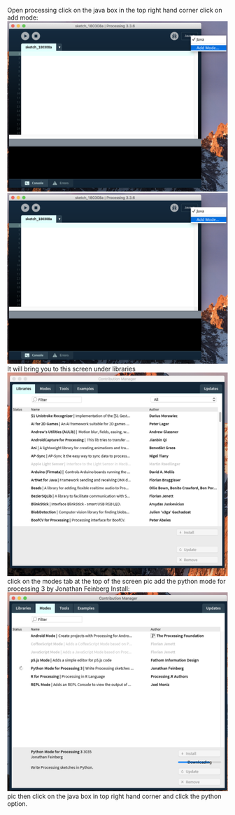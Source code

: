 Open processing
click on the java box in the top right hand corner
click on add mode: 
![addingMode](https://github.com/The-tiny-asian/chess/blob/master/tester/PicturesforProcessingToPython/addingMode.png)
![GUI](https://github.com/The-tiny-asian/chess/blob/master/tester/PicturesforProcessingToPython/addingMode.png)
It will bring you to this screen under libraries
![Libraries screen](https://github.com/The-tiny-asian/chess/blob/master/tester/PicturesforProcessingToPython/LibrariesScreenProcessing.png)
click on the modes tab at the top of the screen
pic
add the python mode for processing 3 by Jonathan Feinberg
Install:
![DownloadingPython](https://github.com/The-tiny-asian/chess/blob/master/tester/PicturesforProcessingToPython/Downloading.png)
pic
then click on the java box in top right hand corner and click the python option. 
